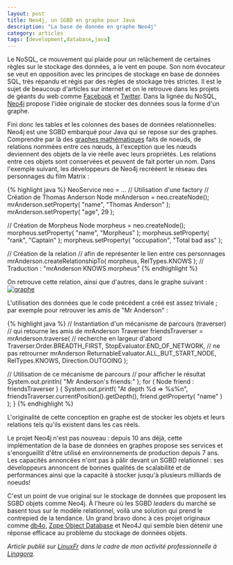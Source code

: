 ```yaml
---
layout: post
title: Neo4j, un SGBD en graphe pour Java
description: "La base de donnée en graphe Neo4j"
category: articles
tags: [development,database,java]
---
```


Le NoSQL, ce mouvement qui plaide pour un relâchement de certaines règles sur le stockage des données, a le vent en poupe. Son nom évocateur se veut en opposition avec les principes de stockage en base de données SQL, très répandu et régis par des règles de stockage très strictes. Il est le sujet de beaucoup d'articles sur internet et on le retrouve dans les projets de géants du web comme [Facebook](http://cassandra.apache.org/) et [Twitter](http://github.com/traviscrawford/scribe). Dans la lignée du NoSQL, [Neo4j](http://neo4j.org/) propose l'idée originale de stocker des données sous la forme d'un graphe.

Fini donc les tables et les colonnes des bases de données relationnelles: Neo4j est une SGBD embarqué pour Java qui se repose sur des graphes. Comprendre par là des [graphes mathématiques](http://fr.wikipedia.org/wiki/Th%C3%A9orie_des_graphes) faits de noeuds, de relations nommées entre ces nœuds, à l'exception que les nœuds deviennent des objets de la vie réelle avec leurs propriétés. Les relations entre ces objets sont conservées et peuvent de fait porter un nom. Dans l'exemple suivant, les développeurs de Neo4j recrééent le réseau des personnages du film Matrix :

{% highlight java %}
NeoService neo = ... // Utilisation d'une factory
// Création de Thomas Anderson
Node mrAnderson = neo.createNode();
mrAnderson.setProperty( "name", "Thomas Anderson" );
mrAnderson.setProperty( "age", 29 );

// Création de Morpheus
Node morpheus = neo.createNode();
morpheus.setProperty( "name", "Morpheus" );
morpheus.setProperty( "rank", "Captain" );
morpheus.setProperty( "occupation", "Total bad ass" );

// Création de la relation
// afin de représenter le lien entre ces personnages
mrAnderson.createRelationshipTo( morpheus, RelTypes.KNOWS );
// Traduction : "mrAnderson KNOWS morpheus"
{% endhighlight %}

On retrouve cette relation, ainsi que d'autres, dans le graphe suivant : [![graphe](http://08000linux.com/blogs/files/2010/05/graphe.png)](http://08000linux.com/blogs/files/2010/05/graphe.png)

L'utilisation des données que le code précédent a créé est assez triviale ; par exemple pour retrouver les amis de "Mr Anderson" :

{% highlight java %}
// Instantiation d'un mécanisme de parcours (traverser)
// qui retourne les amis de mrAnderson
Traverser friendsTraverser = mrAnderson.traverse(
  // recherche en largeur d'abord
  Traverser.Order.BREADTH_FIRST,
  StopEvaluator.END_OF_NETWORK,
  // ne pas retrourner mrAnderson
  ReturnableEvaluator.ALL_BUT_START_NODE,
  RelTypes.KNOWS,
  Direction.OUTGOING
);

// Utilisation de ce mécanisme de parcours
// pour afficher le résultat
System.out.println( "Mr Anderson's friends:" );
for ( Node friend : friendsTraverser ) {
  System.out.printf( "At depth %d => %s%n",
    friendsTraverser.currentPosition().getDepth(),
    friend.getProperty( "name" )
  );
}
{% endhighlight %}

L'originalité de cette conception en graphe est de stocker les objets et leurs relations tels qu'ils existent dans les cas réels.

Le projet Neo4j n'est pas nouveau : depuis 10 ans déjà, cette implémentation de la base de données en graphes propose ses services et s'enorgueillit d'être utilisé en environnements de production depuis 7 ans. Les capacités annoncées n'ont pas à pâlir devant un SGBD relationnel : ses développeurs annoncent de bonnes qualités de scalabilité et de performances ainsi que la capacité à stocker jusqu'à plusieurs milliards de noeuds!

C'est un point de vue original sur le stockage de données que proposent les SGBD objets comme Neo4j. À l'heure où les SGBD *leaders* du marché se basent tous sur le modèle relationnel, voilà une solution qui prend le contrepied de la tendance. Un grand bravo donc à ces projet originaux comme [db4o](http://www.db4o.com/), [Zope Object Database](http://www.zodb.org/) et Neo4J qui semble bien détenir une réponse efficace au problème du stockage de données objets.

*Article publié sur [LinuxFr](http://linuxfr.org/~galaux/) dans le cadre de mon activité professionnelle à [Linagora](http://linagora.com/).*
